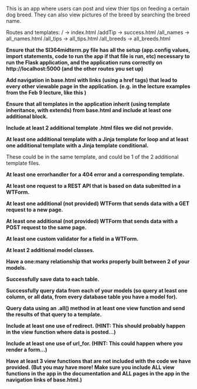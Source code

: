  This is an app where users can post and view thier tips on feeding a certain dog breed. They can also view pictures of the breed by searching the breed name.

Routes and templates:
/ -> index.html
/addTip -> success.html
/all_names -> all_names.html
/all_tips -> all_tips.html
/all_breeds -> all_breeds.html

**Ensure that the SI364midterm.py file has all the setup (app.config values, import statements, code to run the app if that file is run, etc) necessary to run the Flask application, and the application runs correctly on http://localhost:5000 (and the other routes you set up)**
 
**Add navigation in base.html with links (using a href tags) that lead to every other viewable page in the application. (e.g. in the lecture examples from the Feb 9 lecture, like this )**
 
 **Ensure that all templates in the application inherit (using template inheritance, with extends) from base.html and include at least one additional block.**
 
**Include at least 2 additional template .html files we did not provide.**
 
**At least one additional template with a Jinja template for loop and at least one additional template with a Jinja template conditional.**

 These could be in the same template, and could be 1 of the 2 additional template files.

**At least one errorhandler for a 404 error and a corresponding template.**

**At least one request to a REST API that is based on data submitted in a WTForm.**

 **At least one additional (not provided) WTForm that sends data with a GET request to a new page.**

 **At least one additional (not provided) WTForm that sends data with a POST request to the same page.**

 **At least one custom validator for a field in a WTForm.**

 **At least 2 additional model classes.**

 **Have a one:many relationship that works properly built between 2 of your models.**

 **Successfully save data to each table.**

 **Successfully query data from each of your models (so query at least one column, or all data, from every database table you have a model for).**

 **Query data using an .all() method in at least one view function and send the results of that query to a template.**

 **Include at least one use of redirect. (HINT: This should probably happen in the view function where data is posted...)**

 **Include at least one use of url_for. (HINT: This could happen where you render a form...)**

 **Have at least 3 view functions that are not included with the code we have provided. (But you may have more! Make sure you include ALL view functions in the app in the documentation and ALL pages in the app in the navigation links of base.html.)**